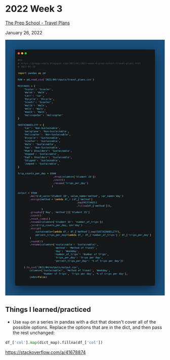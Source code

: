 # 2022 Week 3
[The Prep School - Travel Plans](https://preppindata.blogspot.com/2022/01/2022-week-4-prep-school-travel-plans.html)

January 26, 2022


[![alt text](code_snippet.png)](challenge04.py)


## Things I learned/practiced
* Use `map` on a series in pandas with a dict that doesn't cover all of the possible options. Replace the options that are in the dict, and then pass the rest unchanged:
```python
df_['col'].map(dict_map).fillna(df_['col'])
```
https://stackoverflow.com/a/41678874